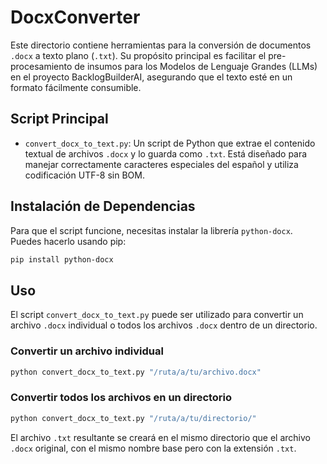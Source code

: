 # DocxConverter

Este directorio contiene herramientas para la conversión de documentos `.docx` a texto plano (`.txt`). Su propósito principal es facilitar el pre-procesamiento de insumos para los Modelos de Lenguaje Grandes (LLMs) en el proyecto BacklogBuilderAI, asegurando que el texto esté en un formato fácilmente consumible.

## Script Principal

-   `convert_docx_to_text.py`: Un script de Python que extrae el contenido textual de archivos `.docx` y lo guarda como `.txt`. Está diseñado para manejar correctamente caracteres especiales del español y utiliza codificación UTF-8 sin BOM.

## Instalación de Dependencias

Para que el script funcione, necesitas instalar la librería `python-docx`. Puedes hacerlo usando pip:

```bash
pip install python-docx
```

## Uso

El script `convert_docx_to_text.py` puede ser utilizado para convertir un archivo `.docx` individual o todos los archivos `.docx` dentro de un directorio.

### Convertir un archivo individual

```bash
python convert_docx_to_text.py "/ruta/a/tu/archivo.docx"
```

### Convertir todos los archivos en un directorio

```bash
python convert_docx_to_text.py "/ruta/a/tu/directorio/"
```

El archivo `.txt` resultante se creará en el mismo directorio que el archivo `.docx` original, con el mismo nombre base pero con la extensión `.txt`.
